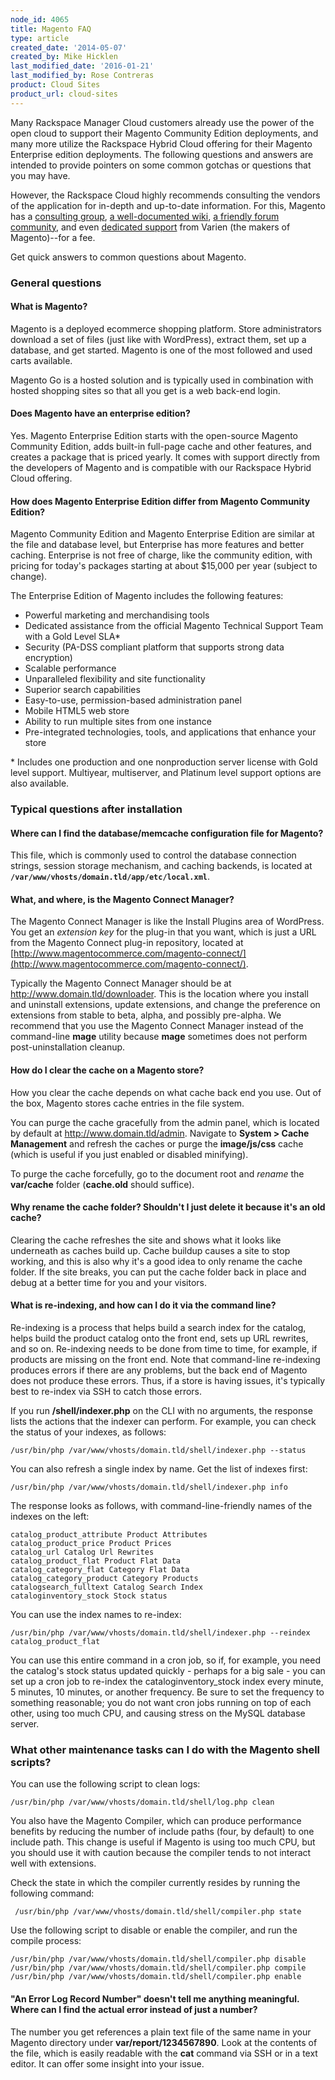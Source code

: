 ```yaml
---
node_id: 4065
title: Magento FAQ
type: article
created_date: '2014-05-07'
created_by: Mike Hicklen
last_modified_date: '2016-01-21'
last_modified_by: Rose Contreras
product: Cloud Sites
product_url: cloud-sites
---
```


Many Rackspace Manager Cloud customers already use the power of the open
cloud to support their Magento Community Edition deployments, and many
more utilize the Rackspace Hybrid Cloud offering for their Magento
Enterprise edition deployments. The following questions and answers are
intended to provide pointers on some common gotchas or questions that
you may have.

However, the Rackspace Cloud highly recommends consulting the vendors of
the application for in-depth and up-to-date information. For this,
Magento has a [consulting group](http://www.magentocommerce.com/consulting),
[a well-documented wiki](http://www.magentocommerce.com/wiki/),
[a friendly forum community](http://www.magentocommerce.com/boards),
and even [dedicated support](http://www.magentocommerce.com/support/overview)
from Varien (the makers of Magento)--for a fee.

Get quick answers to common questions about Magento.

### General questions

#### What is Magento?

Magento is a deployed ecommerce shopping platform. Store administrators
download a set of files (just like with WordPress), extract them, set up
a database, and get started. Magento is one of the most followed and
used carts available.

Magento Go is a hosted solution and is typically used in combination
with hosted shopping sites so that all you get is a web back-end login.

#### Does Magento have an enterprise edition?

Yes. Magento Enterprise Edition starts with the open-source Magento
Community Edition, adds built-in full-page cache and other features, and
creates a package that is priced yearly. It comes with support directly
from the developers of Magento and is compatible with our Rackspace
Hybrid Cloud offering.

#### How does Magento Enterprise Edition differ from Magento Community Edition?

Magento Community Edition and Magento Enterprise Edition are similar at
the file and database level, but Enterprise has more features and better
caching. Enterprise is not free of charge, like the community edition,
with pricing for today's packages starting at about $15,000 per year
(subject to change).

The Enterprise Edition of Magento includes the following features:

-   Powerful marketing and merchandising tools
-   Dedicated assistance from the official Magento Technical Support
    Team with a Gold Level SLA\*
-   Security (PA-DSS compliant platform that supports strong
    data encryption)
-   Scalable performance
-   Unparalleled flexibility and site functionality
-   Superior search capabilities
-   Easy-to-use, permission-based administration panel
-   Mobile HTML5 web store
-   Ability to run multiple sites from one instance
-   Pre-integrated technologies, tools, and applications that enhance
    your store

\* Includes one production and one nonproduction server license with
Gold level support. Multiyear, multiserver, and Platinum level support
options are also available.

### Typical questions after installation

#### Where can I find the database/memcache configuration file for Magento?

This file, which is commonly used to control the database connection
strings, session storage mechanism, and caching backends, is located at
**`/var/www/vhosts/domain.tld/app/etc/local.xml`**.

#### What, and where, is the Magento Connect Manager?

The Magento Connect Manager is like the Install Plugins area of
WordPress. You get an *extension key* for the plug-in that you want,
which is just a URL from the Magento Connect plug-in repository, located
at
[http://www.magentocommerce.com/magento-connect/](http://www.magentocommerce.com/magento-connect/).

Typically the Magento Connect Manager should be at
http://www.domain.tld/downloader. This is the location
where you install and uninstall extensions, update extensions, and
change the preference on extensions from stable to beta, alpha, and
possibly pre-alpha. We recommend that you use the Magento Connect
Manager instead of the command-line **mage** utility because **mage**
sometimes does not perform post-uninstallation cleanup.

#### How do I clear the cache on a Magento store?

How you clear the cache depends on what cache back end you use. Out of
the box, Magento stores cache entries in the file system.

You can purge the cache gracefully from the admin panel, which is
located by default at <http://www.domain.tld/admin>. Navigate
to **System > Cache Management** and refresh the caches or purge the
**image/js/css** cache (which is useful if you just enabled or disabled
minifying).

To purge the cache forcefully, go to the document root and *rename* the
**var/cache** folder (**cache.old** should suffice).

#### Why rename the cache folder? Shouldn't I just delete it because it's an old cache?

Clearing the cache refreshes the site and shows what it looks like
underneath as caches build up. Cache buildup causes a site to stop
working, and this is also why it's a good idea to only rename the cache
folder. If the site breaks, you can put the cache folder back in place
and debug at a better time for you and your visitors.

#### What is re-indexing, and how can I do it via the command line?

Re-indexing is a process that helps build a search index for the
catalog, helps build the product catalog onto the front end, sets up URL
rewrites, and so on. Re-indexing needs to be done from time to time, for
example, if products are missing on the front end. Note that
command-line re-indexing produces errors if there are any problems, but
the back end of Magento does not produce these errors. Thus, if a store
is having issues, it's typically best to re-index via SSH to catch those
errors.

If you run **/shell/indexer.php** on the CLI with no arguments, the
response lists the actions that the indexer can perform. For example,
you can check the status of your indexes, as follows:

    /usr/bin/php /var/www/vhosts/domain.tld/shell/indexer.php --status

You can also refresh a single index by name. Get the list of indexes
first:

    /usr/bin/php /var/www/vhosts/domain.tld/shell/indexer.php info

The response looks as follows, with command-line-friendly names of the
indexes on the left:

    catalog_product_attribute Product Attributes
    catalog_product_price Product Prices
    catalog_url Catalog Url Rewrites
    catalog_product_flat Product Flat Data
    catalog_category_flat Category Flat Data
    catalog_category_product Category Products
    catalogsearch_fulltext Catalog Search Index
    cataloginventory_stock Stock status

You can use the index names to re-index:

    /usr/bin/php /var/www/vhosts/domain.tld/shell/indexer.php --reindex catalog_product_flat

You can use this entire command in a cron job, so if, for example, you
need the catalog's stock status updated quickly - perhaps for a big
sale - you can set up a cron job to re-index the cataloginventory_stock
index every minute, 5 minutes, 10 minutes, or another frequency. Be sure
to set the frequency to something reasonable; you do not want cron jobs
running on top of each other, using too much CPU, and causing stress on
the MySQL database server.

### What other maintenance tasks can I do with the Magento shell scripts?

You can use the following script to clean logs:

    /usr/bin/php /var/www/vhosts/domain.tld/shell/log.php clean

You also have the Magento Compiler, which can produce performance
benefits by reducing the number of include paths (four, by default) to
one include path. This change is useful if Magento is using too much
CPU, but you should use it with caution because the compiler tends to
not interact well with extensions.

Check the state in which the compiler currently resides by running the
following command:

     /usr/bin/php /var/www/vhosts/domain.tld/shell/compiler.php state

Use the following script to disable or enable the compiler, and run the
compile process:

    /usr/bin/php /var/www/vhosts/domain.tld/shell/compiler.php disable
    /usr/bin/php /var/www/vhosts/domain.tld/shell/compiler.php compile
    /usr/bin/php /var/www/vhosts/domain.tld/shell/compiler.php enable

#### "An Error Log Record Number" doesn't tell me anything meaningful. Where can I find the actual error instead of just a number?

The number you get references a plain text file of the same name in your
Magento directory under **var/report/1234567890**. Look at the contents
of the file, which is easily readable with the **cat** command via SSH
or in a text editor. It can offer some insight into your issue.
